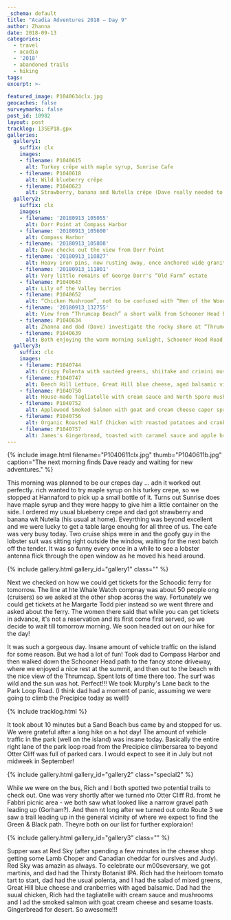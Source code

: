 ```yaml
---
_schema: default
title: "Acadia Adventures 2018 – Day 9"
author: Zhanna
date: 2018-09-13
categories:
  - travel
  - acadia
  - '2018' 
  - abandoned trails
  - hiking
tags:
excerpt: >-
  
featured_image: P1040634clx.jpg
geocaches: false
surveymarks: false
post_id: 10982
layout: post
tracklog: 13SEP18.gpx
galleries:
  gallery1:
    suffix: clx
    images:
    - filename: P1040615
      alt: Turkey crêpe with maple syrup, Sunrise Cafe     
    - filename: P1040618
      alt: Wild blueberry crêpe
    - filename: P1040623
      alt: Strawberry, banana and Nutella crêpe (Dave really needed to “fuel up”!)    
  gallery2:
    suffix: clx
    images:
    - filename: '20180913_105055'
      alt: Dorr Point at Compass Harbor     
    - filename: '20180913_105600'
      alt: Compass Harbor
    - filename: '20180913_105808'
      alt: Dave checks out the view from Dorr Point 
    - filename: '20180913_110827'
      alt: Heavy iron pins, now rusting away, once anchored wide granite steps.     
    - filename: '20180913_111801'
      alt: Very little remains of George Dorr's “Old Farm” estate
    - filename: P1040643
      alt: Lily of the Valley berries   
    - filename: P1040652
      alt: “Chicken Mushroom”, not to be confused with “Hen of the Woods”     
    - filename: '20180913_132755'
      alt: View from “Thrumcap Beach” a short walk from Schooner Head Road
    - filename: P1040634
      alt: Zhanna and dad (Dave) investigate the rocky shore at “Thrumcap Beach” off of Schooner Head Road  
    - filename: P1040639
      alt: Both enjoying the warm morning sunlight, Schooner Head Road  
  gallery3:
    suffix: clx
    images:
    - filename: P1040744
      alt: Crispy Polenta with sautéed greens, shiitake and crimini mushrooms, balsamic reduction and parmigiano reggiano     
    - filename: P1040747
      alt: Beech Hill Lettuce, Great Hill blue cheese, aged balsamic vinaigrette
    - filename: P1040750
      alt: House-made Tagliatelle with cream sauce and North Spore mushrooms 
    - filename: P1040752
      alt: Applewood Smoked Salmon with goat and cream cheese caper spread, red onion, house-made sesame wheat crackers     
    - filename: P1040756
      alt: Organic Roasted Half Chicken with roasted potatoes and cranberry sauce
    - filename: P1040757
      alt: James's Gingerbread, toasted with caramel sauce and apple brandy-spiked whipped cream                                          
---
```


{% include image.html filename="P1040611clx.jpg" thumb="P1040611b.jpg" caption="The next morning finds Dave ready and waiting for new adventures." %}

This morning was planned to be our crepes day ... adn it worked out perfectly. rich wanted to try maple syrup on his turkey crepe, so we stopped at Hannaford to pick up a small bottle of it. Turns out Sunrise does have maple syrup and they were happy to give him a little container on the side. I ordered my usual blueberry crepe and dad got strawberry and banana wit Nutella (his usual at home). Eveyrthing was beyond excellent and we were lucky to get a table large enouhg for all three of us. The cafe was very busy today. Two cruise ships were in and the goofy guy in the lobster suit was sitting right outside the window, waiting for the next batch off the tender. It was so funny every once in a while to see a lobster antenna flick through the open window as he moved his head around.

{% include gallery.html gallery_id="gallery1" class="" %}

Next we checked on how we could get tickets for the Schoodic ferry for tomorrow. The line at hte Whale Watch compnay was about 50 people ong (cruisers) so we asked at the other shop acorss the way. Fortunately we could get tickets at he Margarte Todd pier instead so we went threre and asked about the ferry. The women there said that while you can get tickets in advance, it's not a reservation and its first come first served, so we decide to wait till tomorrow morning. We soon headed out on our hike for the day!

It was such a gorgeous day. Insane amount of vehicle traffic on the island for some reason. But we had a lot of fun! Took dad to Compass Harbor and then walked down the Schooner Head path to the fancy stone driveway, where we enjoyed a nice rest at the summit, and then out to the beach with the nice view of the Thrumcap. Spent lots of time there too. The surf was wild and the sun was hot. Perfect!!! We took Murphy's Lane back to the Park Loop Road. (I think dad had a moment of panic, assuming we were going to climb the Precipice today as well!)

{% include tracklog.html %}

It took about 10 minutes but a Sand Beach bus came by and stopped for us. We were grateful after a long hike on a hot day! The amount of vehicle traffic in the park (well on the island) was insane today. Basically the entire right lane of the park loop road from the Precipice climbersarea to beyond Otter Cliff was full of parked cars. I would expect to see it in July but not midweek in September! 

{% include gallery.html gallery_id="gallery2" class="special2" %}

While we were on the bus, Rich and I both spotted two potential trails to check out. One was very shortly after we turned nto Otter Cliff Rd. fromt he Fabbri picnic area - we both saw what looked like a narrow gravel path leading up (Gorham?). And then nt long after we turned out onto Route 3 we saw a trail leading up in the general vicinity of where we expect to find the Green & Black path. Theyre both on our list for further exploraion!

{% include gallery.html gallery_id="gallery3" class="" %}

Supper was at Red Sky (after spending a few minutes in the cheese shop getting some Lamb Choper and Canadian cheddar for ourslves and Judy). Red Sky was amazin  as always. To celebrate our m00seversary, we got martinis, and dad had the Thirsty Botanist IPA. Rich had the heirloom tomato tart to start, dad had the usual polenta, and I had the salad of mixed greens, Great Hill blue cheese and cranberries with aged balsamic. Dad had the suual chicken, Rich had the tagliatelle with cream sauce and mushrooms and I ad the smoked salmon with goat cream cheese and sesame toasts. Gingerbread for desert. So awesome!!! 